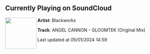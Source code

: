 ## Currently Playing on SoundCloud

[<img align="left" width="100" src="https://i1.sndcdn.com/artworks-YMkFup6wNzi1UgxN-3IzPSQ-t500x500.jpg">](https://soundcloud.com/blackworksclub/angel-cannon-gloomtek-original?in=saxurn/sets/tmp/)

**Artist**: Blackworks 

**Track**: ANGEL CANNON - GLOOMTEK (Original Mix)

Last updated at 05/01/2024 14:59
